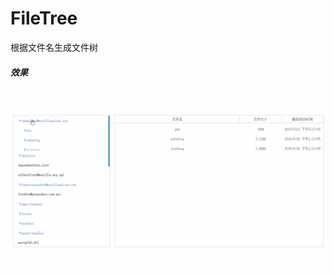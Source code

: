 # FileTree
根据文件名生成文件树

##### 效果
![image](https://github.com/xiaoxiaoying/FileTree/blob/master/resources/FileTree.gif)
